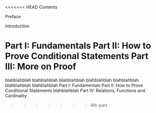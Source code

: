 <<<<<<< HEAD
Contents
	
Preface
	
Introduction 	

Part I: Fundamentals
Part II: How to Prove Conditional Statements
Part III: More on Proof
=======
blahblahblah
blahblahblah
blahblahblah
blahblahblah
blahblahblah
blahblahblah
blahblahblah
Part I: Fundamentals
Part II: How to Prove Conditional Statements
blahblahblah
Part IV: Relations, Functions and Cardinality
  	

>>>>>>> 4th-part
